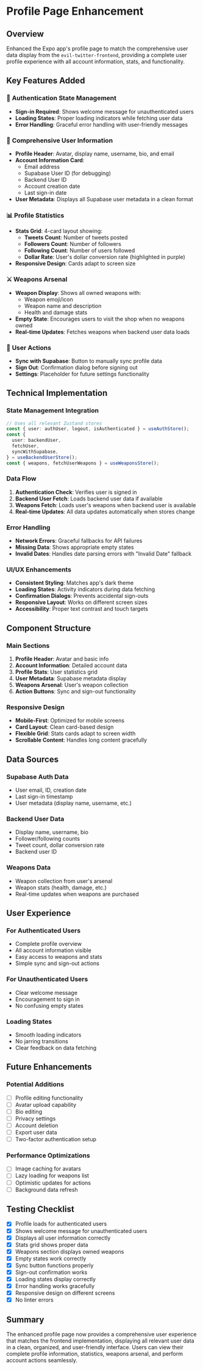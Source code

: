 # Profile Page Enhancement

## Overview

Enhanced the Expo app's profile page to match the comprehensive user data display from the `evil-twitter-frontend`, providing a complete user profile experience with all account information, stats, and functionality.

## Key Features Added

### 🔐 **Authentication State Management**

- **Sign-in Required**: Shows welcome message for unauthenticated users
- **Loading States**: Proper loading indicators while fetching user data
- **Error Handling**: Graceful error handling with user-friendly messages

### 👤 **Comprehensive User Information**

- **Profile Header**: Avatar, display name, username, bio, and email
- **Account Information Card**:
  - Email address
  - Supabase User ID (for debugging)
  - Backend User ID
  - Account creation date
  - Last sign-in date
- **User Metadata**: Displays all Supabase user metadata in a clean format

### 📊 **Profile Statistics**

- **Stats Grid**: 4-card layout showing:
  - **Tweets Count**: Number of tweets posted
  - **Followers Count**: Number of followers
  - **Following Count**: Number of users followed
  - **Dollar Rate**: User's dollar conversion rate (highlighted in purple)
- **Responsive Design**: Cards adapt to screen size

### ⚔️ **Weapons Arsenal**

- **Weapon Display**: Shows all owned weapons with:
  - Weapon emoji/icon
  - Weapon name and description
  - Health and damage stats
- **Empty State**: Encourages users to visit the shop when no weapons owned
- **Real-time Updates**: Fetches weapons when backend user data loads

### 🔧 **User Actions**

- **Sync with Supabase**: Button to manually sync profile data
- **Sign Out**: Confirmation dialog before signing out
- **Settings**: Placeholder for future settings functionality

## Technical Implementation

### **State Management Integration**

```typescript
// Uses all relevant Zustand stores
const { user: authUser, logout, isAuthenticated } = useAuthStore();
const {
  user: backendUser,
  fetchUser,
  syncWithSupabase,
} = useBackendUserStore();
const { weapons, fetchUserWeapons } = useWeaponsStore();
```

### **Data Flow**

1. **Authentication Check**: Verifies user is signed in
2. **Backend User Fetch**: Loads backend user data if available
3. **Weapons Fetch**: Loads user's weapons when backend user is available
4. **Real-time Updates**: All data updates automatically when stores change

### **Error Handling**

- **Network Errors**: Graceful fallbacks for API failures
- **Missing Data**: Shows appropriate empty states
- **Invalid Dates**: Handles date parsing errors with "Invalid Date" fallback

### **UI/UX Enhancements**

- **Consistent Styling**: Matches app's dark theme
- **Loading States**: Activity indicators during data fetching
- **Confirmation Dialogs**: Prevents accidental sign-outs
- **Responsive Layout**: Works on different screen sizes
- **Accessibility**: Proper text contrast and touch targets

## Component Structure

### **Main Sections**

1. **Profile Header**: Avatar and basic info
2. **Account Information**: Detailed account data
3. **Profile Stats**: User statistics grid
4. **User Metadata**: Supabase metadata display
5. **Weapons Arsenal**: User's weapon collection
6. **Action Buttons**: Sync and sign-out functionality

### **Responsive Design**

- **Mobile-First**: Optimized for mobile screens
- **Card Layout**: Clean card-based design
- **Flexible Grid**: Stats cards adapt to screen width
- **Scrollable Content**: Handles long content gracefully

## Data Sources

### **Supabase Auth Data**

- User email, ID, creation date
- Last sign-in timestamp
- User metadata (display name, username, etc.)

### **Backend User Data**

- Display name, username, bio
- Follower/following counts
- Tweet count, dollar conversion rate
- Backend user ID

### **Weapons Data**

- Weapon collection from user's arsenal
- Weapon stats (health, damage, etc.)
- Real-time updates when weapons are purchased

## User Experience

### **For Authenticated Users**

- Complete profile overview
- All account information visible
- Easy access to weapons and stats
- Simple sync and sign-out actions

### **For Unauthenticated Users**

- Clear welcome message
- Encouragement to sign in
- No confusing empty states

### **Loading States**

- Smooth loading indicators
- No jarring transitions
- Clear feedback on data fetching

## Future Enhancements

### **Potential Additions**

- [ ] Profile editing functionality
- [ ] Avatar upload capability
- [ ] Bio editing
- [ ] Privacy settings
- [ ] Account deletion
- [ ] Export user data
- [ ] Two-factor authentication setup

### **Performance Optimizations**

- [ ] Image caching for avatars
- [ ] Lazy loading for weapons list
- [ ] Optimistic updates for actions
- [ ] Background data refresh

## Testing Checklist

- [x] Profile loads for authenticated users
- [x] Shows welcome message for unauthenticated users
- [x] Displays all user information correctly
- [x] Stats grid shows proper data
- [x] Weapons section displays owned weapons
- [x] Empty states work correctly
- [x] Sync button functions properly
- [x] Sign-out confirmation works
- [x] Loading states display correctly
- [x] Error handling works gracefully
- [x] Responsive design on different screens
- [x] No linter errors

## Summary

The enhanced profile page now provides a comprehensive user experience that matches the frontend implementation, displaying all relevant user data in a clean, organized, and user-friendly interface. Users can view their complete profile information, statistics, weapons arsenal, and perform account actions seamlessly.
